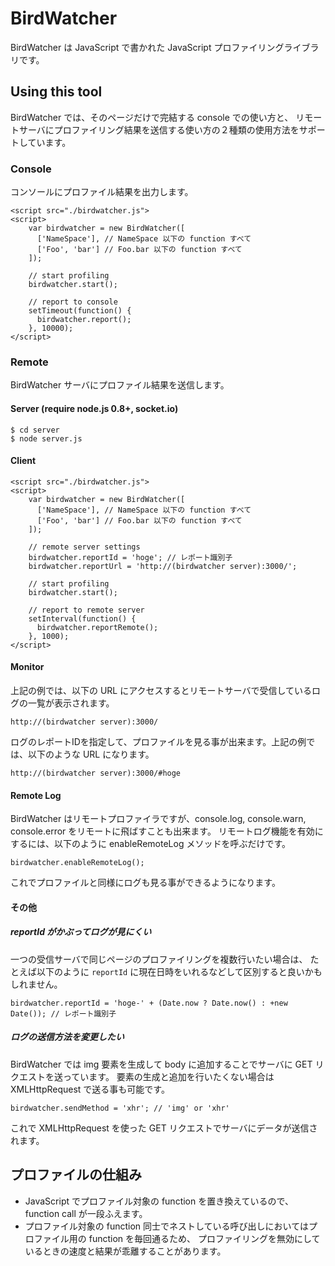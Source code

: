 BirdWatcher
=========
BirdWatcher は JavaScript で書かれた JavaScript プロファイリングライブラリです。

Using this tool
---------------

BirdWatcher では、そのページだけで完結する console での使い方と、
リモートサーバにプロファイリング結果を送信する使い方の２種類の使用方法をサポートしています。

### Console

コンソールにプロファイル結果を出力します。

    <script src="./birdwatcher.js">
    <script>
        var birdwatcher = new BirdWatcher([
          ['NameSpace'], // NameSpace 以下の function すべて
          ['Foo', 'bar'] // Foo.bar 以下の function すべて
        ]);

        // start profiling
        birdwatcher.start();

        // report to console
        setTimeout(function() {
          birdwatcher.report();
        }, 10000);
    </script>

### Remote

BirdWatcher サーバにプロファイル結果を送信します。

#### Server (require node.js 0.8+, socket.io)

    $ cd server
    $ node server.js

#### Client

    <script src="./birdwatcher.js">
    <script>
        var birdwatcher = new BirdWatcher([
          ['NameSpace'], // NameSpace 以下の function すべて
          ['Foo', 'bar'] // Foo.bar 以下の function すべて
        ]);

        // remote server settings
        birdwatcher.reportId = 'hoge'; // レポート識別子
        birdwatcher.reportUrl = 'http://(birdwatcher server):3000/';

        // start profiling
        birdwatcher.start();

        // report to remote server
        setInterval(function() {
          birdwatcher.reportRemote();
        }, 1000);
    </script>

#### Monitor

上記の例では、以下の URL にアクセスするとリモートサーバで受信しているログの一覧が表示されます。

    http://(birdwatcher server):3000/

ログのレポートIDを指定して、プロファイルを見る事が出来ます。上記の例では、以下のような URL になります。

    http://(birdwatcher server):3000/#hoge


#### Remote Log

BirdWatcher はリモートプロファイラですが、console.log, console.warn, console.error をリモートに飛ばすことも出来ます。
リモートログ機能を有効にするには、以下のように enableRemoteLog メソッドを呼ぶだけです。

    birdwatcher.enableRemoteLog();

これでプロファイルと同様にログも見る事ができるようになります。


#### その他

##### reportId がかぶってログが見にくい

一つの受信サーバで同じページのプロファイリングを複数行いたい場合は、
たとえば以下のように <code>reportId</code> に現在日時をいれるなどして区別すると良いかもしれません。

    birdwatcher.reportId = 'hoge-' + (Date.now ? Date.now() : +new Date()); // レポート識別子

##### ログの送信方法を変更したい

BirdWatcher では img 要素を生成して body に追加することでサーバに GET リクエストを送っています。
要素の生成と追加を行いたくない場合は XMLHttpRequest で送る事も可能です。

    birdwatcher.sendMethod = 'xhr'; // 'img' or 'xhr'

これで XMLHttpRequest を使った GET リクエストでサーバにデータが送信されます。


プロファイルの仕組み
------

 - JavaScript でプロファイル対象の function を置き換えているので、function call が一段ふえます。
 - プロファイル対象の function 同士でネストしている呼び出しにおいてはプロファイル用の function を毎回通るため、
    プロファイリングを無効にしているときの速度と結果が乖離することがあります。

